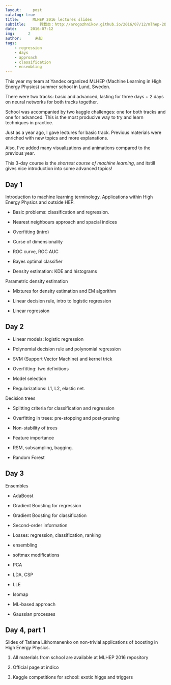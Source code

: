 ```yaml
---
layout:     post
catalog: true
title:      MLHEP 2016 lectures slides
subtitle:      转载自：http://arogozhnikov.github.io/2016/07/12/mlhep-2016-slides.html
date:      2016-07-12
img:      2
author:      未知
tags:
    - regression
    - days
    - approach
    - classification
    - ensembling
---
```


This year my team at Yandex organized MLHEP (Machine Learning in High Energy Physics) summer school in Lund, Sweden.

There were two tracks: basic and advanced, lasting for three days + 2 days on neural networks for both tracks together.

School was accompanied by two kaggle challenges: one for both tracks and one for advanced.
This is the most producive way to try and learn techniques in practice.

Just as a year ago, 
I gave lectures for basic track. Previous materials were enriched with new topics and more explanations.

Also, I’ve added many visualizations and animations compared to the previous year.

This 3-day course is the *shortest course of machine learning*, and itstill gives nice introduction into some advanced topics!

## Day 1

Introduction to machine learning terminology. 
Applications within High Energy Physics and outside HEP.

- Basic problems: classification and regression.

- Nearest neighbours approach and spacial indices

- Overfitting (intro)

- Curse of dimensionality

- ROC curve, ROC AUC

- Bayes optimal classifier

- Density estimation: KDE and histograms

Parametric density estimation
 
- Mixtures for density estimation and EM algorithm


- Linear decision rule, intro to logistic regression

- Linear regression


## Day 2

- Linear models: logistic regression

- Polynomial decision rule and polynomial regression

- SVM (Support Vector Machine) and kernel trick

- Overfitting: two definitions

- Model selection

- Regularizations: L1, L2, elastic net.

Decision trees
 
- Splitting criteria for classification and regression

- Overfitting in trees: pre-stopping and post-pruning

- Non-stability of trees

- Feature importance


- RSM, subsampling, bagging.

- Random Forest


## Day 3

Ensembles
 
- AdaBoost

- Gradient Boosting for regression

- Gradient Boosting for classification

- Second-order information

- Losses: regression, classification, ranking


- ensembling

- softmax modifications


- PCA

- LDA, CSP

- LLE

- Isomap


- ML-based approach

- Gaussian processes


## Day 4, part 1

Slides of Tatiana Likhomanenko on non-trivial applications of boosting in High Energy Physics.

1. All materials from school are available at MLHEP 2016 repository

1. Official page at indico

1. Kaggle competitions for school: exotic higgs and triggers

